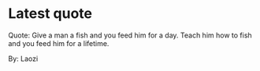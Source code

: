 # Latest quote 

Quote: Give a man a fish and you feed him for a day. Teach him how to fish and you feed him for a lifetime. 

By: Laozi